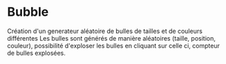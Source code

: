 # Bubble

Création d'un generateur aléatoire de bulles de tailles et de couleurs différentes
Les bulles sont générés de manière aléatoires (taille, position, couleur), possibilité d'exploser les bulles en cliquant sur celle ci, compteur de bulles explosées.
